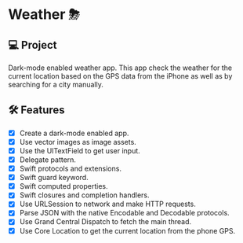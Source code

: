 #  Weather ⛈

## 💻 Project

Dark-mode enabled weather app. This app check the weather for the current location based on the GPS data from the iPhone as well as by searching for a city manually. 

## :hammer_and_wrench: Features 

-   [X] Create a dark-mode enabled app.
-   [X] Use vector images as image assets.
-   [X] Use the UITextField to get user input. 
-   [X] Delegate pattern.
-   [X] Swift protocols and extensions. 
-   [X] Swift guard keyword. 
-   [X] Swift computed properties.
-   [X] Swift closures and completion handlers.
-   [X] Use URLSession to network and make HTTP requests.
-   [X] Parse JSON with the native Encodable and Decodable protocols. 
-   [X] Use Grand Central Dispatch to fetch the main thread.
-   [X] Use Core Location to get the current location from the phone GPS. 
